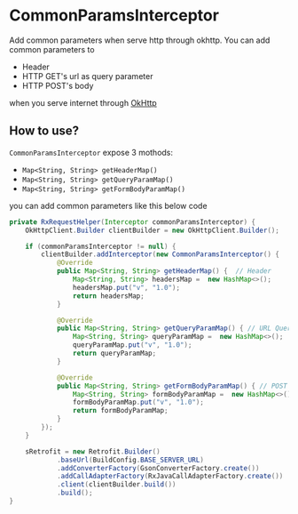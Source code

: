 # CommonParamsInterceptor

Add common parameters when serve http through okhttp.
You can add common parameters to

* Header
* HTTP GET's url as query parameter
* HTTP POST's body

when you serve internet through [OkHttp](https://github.com/square/okhttp)

## How to use?

`CommonParamsInterceptor` expose 3 mothods:

* `Map<String, String> getHeaderMap()`
* `Map<String, String> getQueryParamMap()`
* `Map<String, String> getFormBodyParamMap()`

you can add common parameters like this below code

```Java
private RxRequestHelper(Interceptor commonParamsInterceptor) {
    OkHttpClient.Builder clientBuilder = new OkHttpClient.Builder();

    if (commonParamsInterceptor != null) {
        clientBuilder.addInterceptor(new CommonParamsInterceptor() {
            @Override
            public Map<String, String> getHeaderMap() {  // Header
                Map<String, String> headersMap =  new HashMap<>();
                headersMap.put("v", "1.0");
                return headersMap;
            }

            @Override
            public Map<String, String> getQueryParamMap() { // URL Query
                Map<String, String> queryParamMap =  new HashMap<>();
                queryParamMap.put("v", "1.0");
                return queryParamMap;
            }

            @Override
            public Map<String, String> getFormBodyParamMap() { // POST body
                Map<String, String> formBodyParamMap =  new HashMap<>();
                formBodyParamMap.put("v", "1.0");
                return formBodyParamMap;
            }
        });
    }

    sRetrofit = new Retrofit.Builder()
            .baseUrl(BuildConfig.BASE_SERVER_URL)
            .addConverterFactory(GsonConverterFactory.create())
            .addCallAdapterFactory(RxJavaCallAdapterFactory.create())
            .client(clientBuilder.build())
            .build();
}
```
